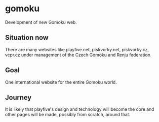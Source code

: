 # gomoku
Development of new Gomoku web.

## Situation now
There are many websites like playfive.net, piskvorky.net, piskvorky.cz, vcpr.cz under management of the Czech Gomoku and Renju federation.

## Goal
One international website for the entire Gomoku world.

## Journey
It is likely that playfive's design and technology will become the core and other pages will be made, possibly from scratch, around that.

